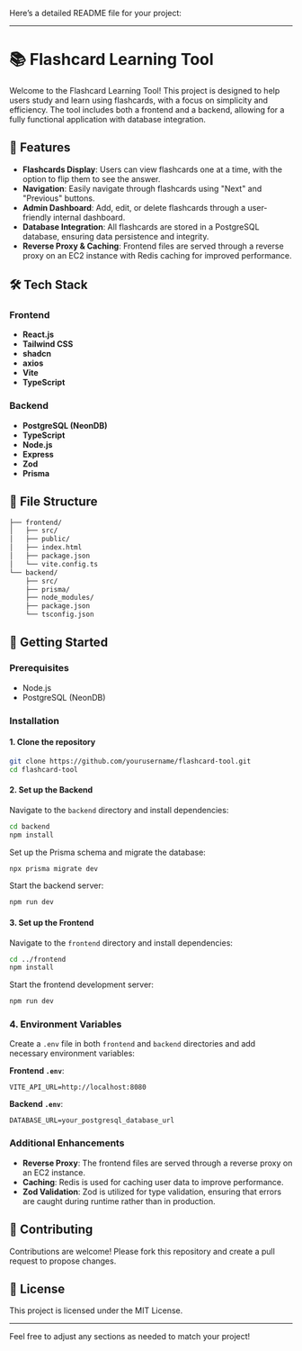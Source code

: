Here’s a detailed README file for your project:

---

# 📚 Flashcard Learning Tool

Welcome to the Flashcard Learning Tool! This project is designed to help users study and learn using flashcards, with a focus on simplicity and efficiency. The tool includes both a frontend and a backend, allowing for a fully functional application with database integration.

## 🌟 Features

- **Flashcards Display**: Users can view flashcards one at a time, with the option to flip them to see the answer.
- **Navigation**: Easily navigate through flashcards using "Next" and "Previous" buttons.
- **Admin Dashboard**: Add, edit, or delete flashcards through a user-friendly internal dashboard.
- **Database Integration**: All flashcards are stored in a PostgreSQL database, ensuring data persistence and integrity.
- **Reverse Proxy & Caching**: Frontend files are served through a reverse proxy on an EC2 instance with Redis caching for improved performance.

## 🛠️ Tech Stack

### Frontend
- **React.js**
- **Tailwind CSS**
- **shadcn**
- **axios**
- **Vite**
- **TypeScript**

### Backend
- **PostgreSQL (NeonDB)**
- **TypeScript**
- **Node.js**
- **Express**
- **Zod**
- **Prisma**

## 📂 File Structure

```bash
├── frontend/
│   ├── src/
│   ├── public/
│   ├── index.html
│   ├── package.json
│   └── vite.config.ts
└── backend/
    ├── src/
    ├── prisma/
    ├── node_modules/
    ├── package.json
    └── tsconfig.json
```

## 🚀 Getting Started

### Prerequisites

- Node.js
- PostgreSQL (NeonDB)

### Installation

#### 1. Clone the repository

```bash
git clone https://github.com/yourusername/flashcard-tool.git
cd flashcard-tool
```

#### 2. Set up the Backend

Navigate to the `backend` directory and install dependencies:

```bash
cd backend
npm install
```

Set up the Prisma schema and migrate the database:

```bash
npx prisma migrate dev
```

Start the backend server:

```bash
npm run dev
```

#### 3. Set up the Frontend

Navigate to the `frontend` directory and install dependencies:

```bash
cd ../frontend
npm install
```

Start the frontend development server:

```bash
npm run dev
```

### 4. Environment Variables

Create a `.env` file in both `frontend` and `backend` directories and add necessary environment variables:

**Frontend `.env`**:
```
VITE_API_URL=http://localhost:8080
```

**Backend `.env`**:
```
DATABASE_URL=your_postgresql_database_url
```

### Additional Enhancements

- **Reverse Proxy**: The frontend files are served through a reverse proxy on an EC2 instance.
- **Caching**: Redis is used for caching user data to improve performance.
- **Zod Validation**: Zod is utilized for type validation, ensuring that errors are caught during runtime rather than in production.

## 🤝 Contributing

Contributions are welcome! Please fork this repository and create a pull request to propose changes.

## 📝 License

This project is licensed under the MIT License.

---

Feel free to adjust any sections as needed to match your project!